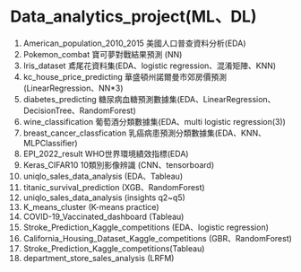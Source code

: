 # Data_analytics_project(ML、DL)  

1. American_population_2010_2015 美國人口普查資料分析(EDA)  
2. Pokemon_combat 寶可夢對戰結果預測 (NN)  
3. Iris_dataset 鳶尾花資料集(EDA、logistic regression、混淆矩陣、KNN)  
4. kc_house_price_predicting 華盛頓州諾爾曼市郊房價預測(LinearRegression、NN*3)  
5. diabetes_predicting 糖尿病血糖預測數據集(EDA、LinearRegression、DecisionTree、RandomForest)  
6. wine_classification 葡萄酒分類數據集(EDA、multi logistic regression(3))  
7. breast_cancer_classfication 乳癌病患預測分類數據集(EDA、KNN、MLPClassifier)   
8. EPI_2022_result  WHO世界環境績效指標(EDA)  
9. Keras_CIFAR10  10類別影像辨識 (CNN、tensorboard)  
10. uniqlo_sales_data_analysis (EDA、Tableau)  
11. titanic_survival_prediction (XGB、RandomForest)  
12. uniqlo_sales_data_analysis (insights q2~q5)  
13. K_means_cluster (K-means practice)  
14. COVID-19_Vaccinated_dashboard (Tableau)  
15. Stroke_Prediction_Kaggle_competitions (EDA、logistic regression)  
16. California_Housing_Dataset_Kaggle_competitions (GBR、RandomForest)  
17. Stroke_Prediction_Kaggle_competitions(Tableau)   
18. department_store_sales_analysis (LRFM)  
 
